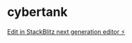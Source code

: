 # cybertank

[Edit in StackBlitz next generation editor ⚡️](https://stackblitz.com/~/github.com/crypto-root/cybertank)